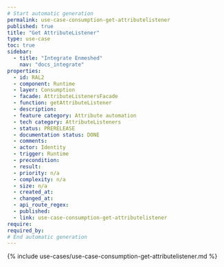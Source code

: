 ```yaml
---
# Start automatic generation
permalink: use-case-consumption-get-attributelistener
published: true
title: "Get AttributeListener"
type: use-case
toc: true
sidebar:
  - title: "Integrate Enmeshed"
    nav: "docs_integrate"
properties:
  - id: RAL2
  - component: Runtime
  - layer: Consumption
  - facade: AttributeListenersFacade
  - function: getAttributeListener
  - description:
  - feature category: Attribute automation
  - tech category: AttributeListeners
  - status: PRERELEASE
  - documentation status: DONE
  - comments:
  - actor: Identity
  - trigger: Runtime
  - precondition:
  - result:
  - priority: n/a
  - complexity: n/a
  - size: n/a
  - created_at:
  - changed_at:
  - api_route_regex:
  - published:
  - link: use-case-consumption-get-attributelistener
require:
required_by:
# End automatic generation
---
```


{% include use-cases/use-case-consumption-get-attributelistener.md %}
